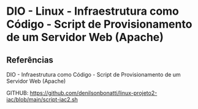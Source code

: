 # DIO - Linux - Infraestrutura como Código - Script de Provisionamento de um Servidor Web (Apache)


## Referências

DIO - Infraestrutura como Código - Script de Provisionamento de um Servidor Web (Apache)

GITHUB: https://github.com/denilsonbonatti/linux-projeto2-iac/blob/main/script-iac2.sh